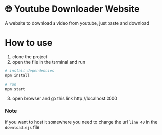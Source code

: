 # 🌐 Youtube Downloader Website
A website to download a video from youtube, just paste and download

# How to use 
1. clone the project
2. open the file in the terminal and run
```bash
# install dependencies
npm install

# run 
npm start
```
3. open browser and go this link http://localhost:3000

### Note
if you want to host it somewhere you need to change the url `line 40` in the `download.ejs` file